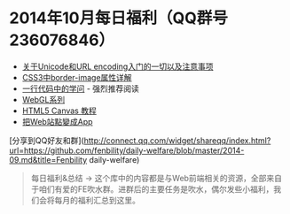 # 2014年10月每日福利（QQ群号236076846）

- [关于Unicode和URL encoding入门的一切以及注意事项](http://www.cnblogs.com/hh54188/p/3249904.html)
- [CSS3中border-image属性详解](http://beyondweb.cn/article_detail.php?id=63)
- [一行代码中的学问](http://arqex.com/939/learning-much-javascript-one-line-code) - 强烈推荐阅读
- [WebGL系列](http://blog.csdn.net/lufy_legend)
- [HTML5 Canvas 教程](http://www.html5canvastutorials.com/)
- [把Web站點變成App](http://fluidapp.com/)


[分享到QQ好友和群](http://connect.qq.com/widget/shareqq/index.html?url=https://github.com/fenbility/daily-welfare/blob/master/2014-09.md&title=Fenbility daily-welfare)

> 每日福利&总结 -> 这个库中的内容都是与Web前端相关的资源，全部来自于咱们有爱的FE吹水群。进群后的主要任务是吹水，偶尔发些小福利，我们会将每月的福利汇总到这里。
